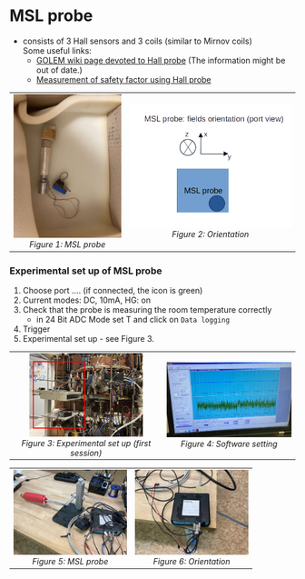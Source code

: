 # MSL probe

- consists of 3 Hall sensors and 3 coils (similar to Mirnov coils)  
  Some useful links:
  * [GOLEM wiki page devoted to Hall probe](http://golem.fjfi.cvut.cz/wiki/Diagnostics/Magnetic/HallProbes/diagnostics_hall) (The information might be out of date.)
  * [Measurement of safety factor using Hall probe](http://golem.fjfi.cvut.cz/wiki/Library/CASTOR/KovarikK_Measurements_06.pdf)

<div align="center">
  <table>
    <tr>
      <td align="center">
        <img src="Figs/photos/session02/probe.jpg" alt="Figure 1" width="200"><br>
        <em>Figure 1: MSL probe</em>
      </td>
      <td align="center">
        <img src="Figs/draw/MSL_probe_orientation.png" alt="Figure 2" width="300"><br>
        <em>Figure 2: Orientation</em>
      </td>
    </tr>
  </table>
</div>

### Experimental set up of MSL probe

1. Choose port .... (if connected, the icon is green)  
2. Current modes: DC, 10mA, HG: on  
3. Check that the probe is measuring the room temperature correctly  
   - in 24 Bit ADC Mode set T and click on `Data logging`  
4. Trigger  
5. Experimental set up - see Figure 3.

<div align="center">
  <table>
    <tr>
      <td align="center">
        <img src="Figs/photos/sessison01_setUp.png" alt="Figure 3" width="200"><br>
        <em>Figure 3: Experimental set up (first session)</em>
      </td>
      <td align="center">
        <img src="Figs/photos/UFP_05.JPG" alt="Figure 4" width="250"><br>
        <em>Figure 4: Software setting</em>
      </td>
    </tr>
  </table>
</div>

<div align="center">
  <table>
    <tr>
      <td align="center">
        <img src="Figs/photos/UFP_02.jpg" alt="Figure 5" width="200"><br>
        <em>Figure 5: MSL probe</em>
      </td>
      <td align="center">
        <img src="Figs/photos/UFP_04.JPG" alt="Figure 6" width="200"><br>
        <em>Figure 6: Orientation</em>
      </td>
    </tr>
  </table>
</div>
